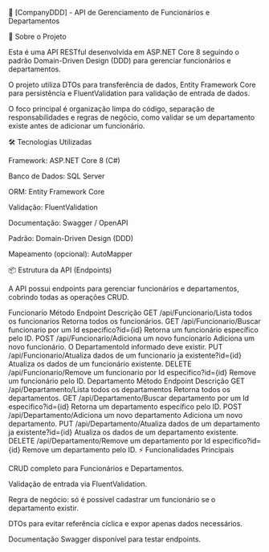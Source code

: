 📅 [CompanyDDD] - API de Gerenciamento de Funcionários e Departamentos












🎯 Sobre o Projeto

Esta é uma API RESTful desenvolvida em ASP.NET Core 8 seguindo o padrão Domain-Driven Design (DDD) para gerenciar funcionários e departamentos.

O projeto utiliza DTOs para transferência de dados, Entity Framework Core para persistência e FluentValidation para validação de entrada de dados.

O foco principal é organização limpa do código, separação de responsabilidades e regras de negócio, como validar se um departamento existe antes de adicionar um funcionário.

🛠️ Tecnologias Utilizadas

Framework: ASP.NET Core 8 (C#)

Banco de Dados: SQL Server

ORM: Entity Framework Core

Validação: FluentValidation

Documentação: Swagger / OpenAPI

Padrão: Domain-Driven Design (DDD)

Mapeamento (opcional): AutoMapper

📦 Estrutura da API (Endpoints)

A API possui endpoints para gerenciar funcionários e departamentos, cobrindo todas as operações CRUD.

Funcionario
Método	Endpoint	Descrição
GET	/api/Funcionario/Lista todos os funcionarios	Retorna todos os funcionários.
GET	/api/Funcionario/Buscar funcionario por um Id especifico?id={id}	Retorna um funcionário específico pelo ID.
POST	/api/Funcionario/Adiciona um novo funcionario	Adiciona um novo funcionário. O DepartamentoId informado deve existir.
PUT	/api/Funcionario/Atualiza dados de um funcionario ja existente?id={id}	Atualiza os dados de um funcionário existente.
DELETE	/api/Funcionario/Remove um funcionario por Id especifico?id={id}	Remove um funcionário pelo ID.
Departamento
Método	Endpoint	Descrição
GET	/api/Departamento/Lista todos os departamentos	Retorna todos os departamentos.
GET	/api/Departamento/Buscar departamento por um Id especifico?id={id}	Retorna um departamento específico pelo ID.
POST	/api/Departamento/Adiciona um novo departamento	Adiciona um novo departamento.
PUT	/api/Departamento/Atualiza dados de um departamento ja existente?id={id}	Atualiza os dados de um departamento existente.
DELETE	/api/Departamento/Remove um departamento por Id especifico?id={id}	Remove um departamento pelo ID.
⚡ Funcionalidades Principais

CRUD completo para Funcionários e Departamentos.

Validação de entrada via FluentValidation.

Regra de negócio: só é possível cadastrar um funcionário se o departamento existir.

DTOs para evitar referência cíclica e expor apenas dados necessários.

Documentação Swagger disponível para testar endpoints.
